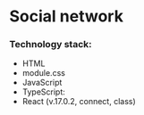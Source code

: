 # Social network
### Technology stack:
* HTML
* module.css
* JavaScript
* TypeScript:
* React (v.17.0.2, connect, class)